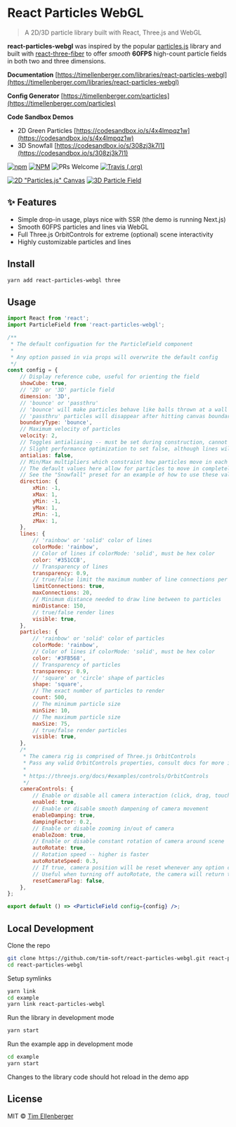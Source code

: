 # React Particles WebGL

> A 2D/3D particle library built with React, Three.js and WebGL

**react-particles-webgl** was inspired by the popular [particles.js](https://github.com/VincentGarreau/particles.js/) library and built with [react-three-fiber](https://github.com/drcmda/react-three-fiber) to offer _smooth_ **60FPS** high-count particle fields in both two and three dimensions.

**Documentation** [https://timellenberger.com/libraries/react-particles-webgl](https://timellenberger.com/libraries/react-particles-webgl)

**Config Generator** [https://timellenberger.com/particles](https://timellenberger.com/particles)

**Code Sandbox Demos**

-   2D Green Particles [https://codesandbox.io/s/4x4lmpqz1w](https://codesandbox.io/s/4x4lmpqz1w)
-   3D Snowfall [https://codesandbox.io/s/308zj3k7l1](https://codesandbox.io/s/308zj3k7l1)

[![npm](https://img.shields.io/npm/v/react-particles-webgl.svg?color=brightgreen&style=popout-square)](https://www.npmjs.com/package/react-particles-webgl)
[![NPM](https://img.shields.io/npm/l/react-particles-webgl.svg?color=brightgreen&style=popout-square)](https://github.com/tim-soft/react-particles-webgl/blob/master/LICENSE)
![PRs Welcome](https://img.shields.io/badge/PRs-welcome-brightgreen.svg?style=popout-square)
[![Travis (.org)](https://img.shields.io/travis/tim-soft/react-particles-webgl?style=flat-square)](https://travis-ci.org/tim-soft/react-particles-webgl)

[![2D "Particles.js" Canvas](https://i.imgur.com/kpIUdV9.jpg)](https://timellenberger.com/particles)
[![3D Particle Field](https://i.imgur.com/M34XUy6.jpg)](https://timellenberger.com/particles)

## ✨ Features

-   Simple drop-in usage, plays nice with SSR (the demo is running Next.js)
-   Smooth 60FPS particles and lines via WebGL
-   Full Three.js OrbitControls for extreme (optional) scene interactivity
-   Highly customizable particles and lines

## Install

```bash
yarn add react-particles-webgl three
```

## Usage

```jsx
import React from 'react';
import ParticleField from 'react-particles-webgl';

/**
 * The default configuation for the ParticleField component
 *
 * Any option passed in via props will overwrite the default config
 */
const config = {
    // Display reference cube, useful for orienting the field
    showCube: true,
    // '2D' or '3D' particle field
    dimension: '3D',
    // 'bounce' or 'passthru'
    // 'bounce' will make particles behave like balls thrown at a wall when hitting canvas boundaries
    // 'passthru' particles will disappear after hitting canvas boundaries and be added back into the scene elsewhere
    boundaryType: 'bounce',
    // Maximum velocity of particles
    velocity: 2,
    // Toggles antialiasing -- must be set during construction, cannot be changed after initial render
    // Slight performance optimization to set false, although lines will appear more jagged
    antialias: false,
    // Min/Max multipliers which constraint how particles move in each direction
    // The default values here allow for particles to move in completely random x, y, z directions
    // See the "Snowfall" preset for an example of how to use these values
    direction: {
        xMin: -1,
        xMax: 1,
        yMin: -1,
        yMax: 1,
        zMin: -1,
        zMax: 1,
    },
    lines: {
        // 'rainbow' or 'solid' color of lines
        colorMode: 'rainbow',
        // Color of lines if colorMode: 'solid', must be hex color
        color: '#351CCB',
        // Transparency of lines
        transparency: 0.9,
        // true/false limit the maximum number of line connections per particle
        limitConnections: true,
        maxConnections: 20,
        // Minimum distance needed to draw line between to particles
        minDistance: 150,
        // true/false render lines
        visible: true,
    },
    particles: {
        // 'rainbow' or 'solid' color of particles
        colorMode: 'rainbow',
        // Color of lines if colorMode: 'solid', must be hex color
        color: '#3FB568',
        // Transparency of particles
        transparency: 0.9,
        // 'square' or 'circle' shape of particles
        shape: 'square',
        // The exact number of particles to render
        count: 500,
        // The minimum particle size
        minSize: 10,
        // The maximum particle size
        maxSize: 75,
        // true/false render particles
        visible: true,
    },
    /*
     * The camera rig is comprised of Three.js OrbitControls
     * Pass any valid OrbitControls properties, consult docs for more info
     *
     * https://threejs.org/docs/#examples/controls/OrbitControls
     */
    cameraControls: {
        // Enable or disable all camera interaction (click, drag, touch etc)
        enabled: true,
        // Enable or disable smooth dampening of camera movement
        enableDamping: true,
        dampingFactor: 0.2,
        // Enable or disable zooming in/out of camera
        enableZoom: true,
        // Enable or disable constant rotation of camera around scene
        autoRotate: true,
        // Rotation speed -- higher is faster
        autoRotateSpeed: 0.3,
        // If true, camera position will be reset whenever any option changes (including this one)
        // Useful when turning off autoRotate, the camera will return to FOV where scene fits to canvas
        resetCameraFlag: false,
    },
};

export default () => <ParticleField config={config} />;
```

## Local Development

Clone the repo

```bash
git clone https://github.com/tim-soft/react-particles-webgl.git react-particles-webgl
cd react-particles-webgl
```

Setup symlinks

```bash
yarn link
cd example
yarn link react-particles-webgl
```

Run the library in development mode

```bash
yarn start
```

Run the example app in development mode

```bash
cd example
yarn start
```

Changes to the library code should hot reload in the demo app

## License

MIT © [Tim Ellenberger](https://github.com/tim-soft)
